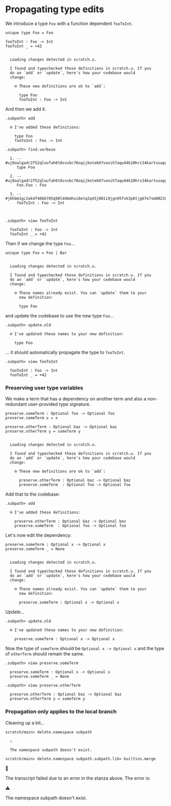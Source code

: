 # Propagating type edits

We introduce a type `Foo` with a function dependent `fooToInt`.

```unison
unique type Foo = Foo

fooToInt : Foo -> Int
fooToInt _ = +42
```

```ucm

  Loading changes detected in scratch.u.

  I found and typechecked these definitions in scratch.u. If you
  do an `add` or `update`, here's how your codebase would
  change:
  
    ⍟ These new definitions are ok to `add`:
    
      type Foo
      fooToInt : Foo -> Int

```
And then we add it.

```ucm
.subpath> add

  ⍟ I've added these definitions:
  
    type Foo
    fooToInt : Foo -> Int

.subpath> find.verbose

  1. -- #uj8oalgadr2f52qloufah6t8vsvbc76oqijkotek87vooih7aqu44k20hrs34kartusapghp4jmfv6g1409peklv3r6a527qpk52soo
     type Foo
     
  2. -- #uj8oalgadr2f52qloufah6t8vsvbc76oqijkotek87vooih7aqu44k20hrs34kartusapghp4jmfv6g1409peklv3r6a527qpk52soo#0
     Foo.Foo : Foo
     
  3. -- #j6hbm1gc2ak4f46b6705q90ld4bmhoi8etq2q45j081i9jgn95fvk3p6tjg67e7sm0021035i8qikmk4p6k845l5d00u26cos5731to
     fooToInt : Foo -> Int
     
  

.subpath> view fooToInt

  fooToInt : Foo -> Int
  fooToInt _ = +42

```
Then if we change the type `Foo`...

```unison
unique type Foo = Foo | Bar
```

```ucm

  Loading changes detected in scratch.u.

  I found and typechecked these definitions in scratch.u. If you
  do an `add` or `update`, here's how your codebase would
  change:
  
    ⍟ These names already exist. You can `update` them to your
      new definition:
    
      type Foo

```
and update the codebase to use the new type `Foo`...

```ucm
.subpath> update.old

  ⍟ I've updated these names to your new definition:
  
    type Foo

```
... it should automatically propagate the type to `fooToInt`.

```ucm
.subpath> view fooToInt

  fooToInt : Foo -> Int
  fooToInt _ = +42

```
### Preserving user type variables

We make a term that has a dependency on another term and also a non-redundant
user-provided type signature.

```unison
preserve.someTerm : Optional foo -> Optional foo
preserve.someTerm x = x

preserve.otherTerm : Optional baz -> Optional baz
preserve.otherTerm y = someTerm y
```

```ucm

  Loading changes detected in scratch.u.

  I found and typechecked these definitions in scratch.u. If you
  do an `add` or `update`, here's how your codebase would
  change:
  
    ⍟ These new definitions are ok to `add`:
    
      preserve.otherTerm : Optional baz -> Optional baz
      preserve.someTerm  : Optional foo -> Optional foo

```
Add that to the codebase:

```ucm
.subpath> add

  ⍟ I've added these definitions:
  
    preserve.otherTerm : Optional baz -> Optional baz
    preserve.someTerm  : Optional foo -> Optional foo

```
Let's now edit the dependency:

```unison
preserve.someTerm : Optional x -> Optional x
preserve.someTerm _ = None
```

```ucm

  Loading changes detected in scratch.u.

  I found and typechecked these definitions in scratch.u. If you
  do an `add` or `update`, here's how your codebase would
  change:
  
    ⍟ These names already exist. You can `update` them to your
      new definition:
    
      preserve.someTerm : Optional x -> Optional x

```
Update...

```ucm
.subpath> update.old

  ⍟ I've updated these names to your new definition:
  
    preserve.someTerm : Optional x -> Optional x

```
Now the type of `someTerm` should be `Optional x -> Optional x` and the
type of `otherTerm` should remain the same.

```ucm
.subpath> view preserve.someTerm

  preserve.someTerm : Optional x -> Optional x
  preserve.someTerm _ = None

.subpath> view preserve.otherTerm

  preserve.otherTerm : Optional baz -> Optional baz
  preserve.otherTerm y = someTerm y

```
### Propagation only applies to the local branch

Cleaning up a bit...

```ucm
scratch/main> delete.namespace subpath

  ⚠️
  
  The namespace subpath doesn't exist.

```

```ucm
scratch/main> delete.namespace subpath.subpath.lib> builtins.merge
```


🛑

The transcript failed due to an error in the stanza above. The error is:


  ⚠️
  
  The namespace subpath doesn't exist.

